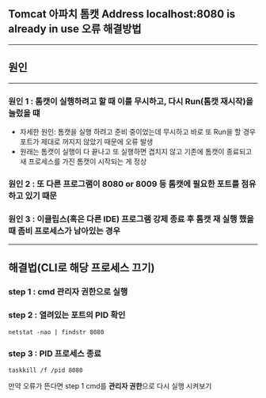 ## Tomcat 아파치 톰캣 Address localhost:8080 is already in use 오류 해결방법

----

## 원인

----

### 원인 1 :  톰캣이 실행하려고 할 때 이를 무시하고, 다시 Run(톰캣 재시작)을 눌렀을 떄

- 자세한 원인: 톰캣을 실행 하려고 준비 중이었는데 무시하고 바로 또 Run을 할 경우 포트가 제대로 꺼지지 않았기 때문에 오류 발생
- 원래는 톰캣이 실행이 다 끝나고 또 실행하면 겹치지 않고 기존에 톰캣이 종료되고 새 프로세스를 가진 톰캣이 시작되는 게 정상

### 원인 2 :  또 다른 프로그램이 8080 or 8009 등 톰캣에 필요한 포트를 점유 하고 있기 때문

### 원인 3 : 이클립스(혹은 다른 IDE) 프로그램 강제 종료 후 톰캣 재 실행 했을 때 좀비 프로세스가 남아있는 경우

----

## 해결법(CLI로 해당 프로세스 끄기)

### step 1 : cmd 관리자 권한으로 실행

### step 2 : 열려있는 포트의 PID 확인

```
netstat -nao | findstr 8080 
```

### step 3 : PID 프로세스 종료

```taskkill /f /pid 8080
taskkill /f /pid 8080
```

만약 오류가 뜬다면 step 1 cmd를 **관리자 권한**으로 다시 실행 시켜보기



